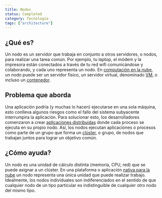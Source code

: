 ```yaml
---
title: Nodos
status: Completed
category: Tecnología
tags: ["architecture"]
---
```


## ¿Qué es?

Un nodo es un servidor que trabaja en conjunto a otros servidores, o nodos, para realizar una tarea común. Por ejemplo, tu laptop, el módem y la impresora están conectados a través de tu red wifi comunicándose y colaborando, y cada uno representa un nodo. En [computación en la nube](/es/cloud-computing/), un nodo puede ser un servidor físico, un servidor virtual, denominado [VM](/virtual-machine/), o incluso un [contenedor](/container/).

## Problema que aborda

Una aplicación podría (y muchas lo hacen) ejecutarse en una sola máquina, esto conlleva algunos riesgos como el fallo del sistema subyacente interrumpira la aplicación. Para solucionar esto, los desarrolladores comenzaron a crear [aplicaciones distribuidas](/distributed-apps/) donde cada proceso se ejecuta en su propio nodo. Así, los nodos ejecutan aplicaciones o procesos como parte de un grupo que forma un [clúster](/es/cluster/), o grupo, de nodos que trabajan juntos para lograr un objetivo común.

## ¿Cómo ayuda?

Un nodo es una unidad de cálculo distinta (memoria, CPU, red) que se puede asignar a un clúster. En una plataforma o aplicación [nativa para la nube](/es/cloud-native-tech/) un nodo representa una única unidad que puede realizar trabajo. Idealmente, los nodos individuales son indiferenciados en el sentido de que cualquier nodo de un tipo particular es indistinguible de cualquier otro nodo del mismo tipo.
